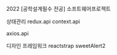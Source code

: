 2022 [공학설계필수 전공] 소프트웨어프로젝트

상태관리
redux.api
context.api

axios.api

디자인 프레임워크
reactstrap
sweetAlert2
